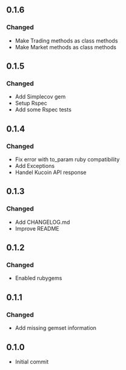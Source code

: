## 0.1.6

### Changed

- Make Trading methods as class methods
- Make Market methods as class methods

## 0.1.5

### Changed

- Add Simplecov gem
- Setup Rspec
- Add some Rspec tests

## 0.1.4

### Changed

- Fix error with to_param ruby compatibility
- Add Exceptions
- Handel Kucoin API response

## 0.1.3

### Changed

- Add CHANGELOG.md
- Improve README

## 0.1.2

### Changed

- Enabled rubygems

## 0.1.1

### Changed

- Add missing gemset information

## 0.1.0

- Initial commit
